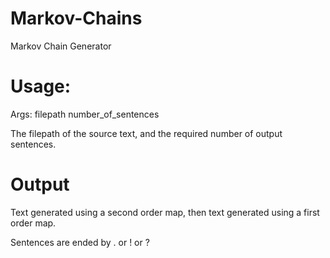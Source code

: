 # Markov-Chains
Markov Chain Generator

# Usage:
Args:  filepath number_of_sentences

The filepath of the source text, and the required number of output sentences.

# Output
Text generated using a second order map, then text generated using a first order map. 

Sentences are ended by . or ! or ?
